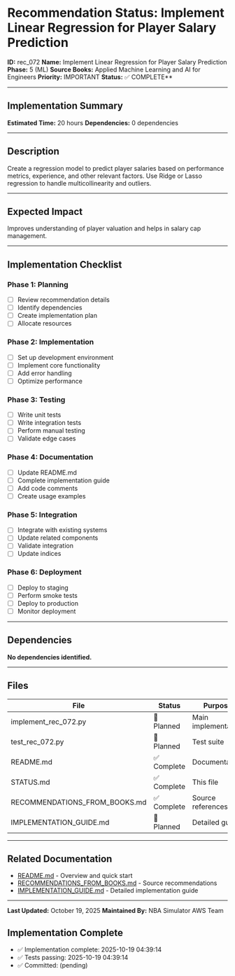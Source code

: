 # Recommendation Status: Implement Linear Regression for Player Salary Prediction

**ID:** rec_072
**Name:** Implement Linear Regression for Player Salary Prediction
**Phase:** 5 (ML)
**Source Books:** Applied Machine Learning and AI for Engineers
**Priority:** IMPORTANT
**Status:** ✅ COMPLETE**

---

## Implementation Summary

**Estimated Time:** 20 hours
**Dependencies:** 0 dependencies

---

## Description

Create a regression model to predict player salaries based on performance metrics, experience, and other relevant factors. Use Ridge or Lasso regression to handle multicollinearity and outliers.

---

## Expected Impact

Improves understanding of player valuation and helps in salary cap management.

---

## Implementation Checklist

### Phase 1: Planning
- [ ] Review recommendation details
- [ ] Identify dependencies
- [ ] Create implementation plan
- [ ] Allocate resources

### Phase 2: Implementation
- [ ] Set up development environment
- [ ] Implement core functionality
- [ ] Add error handling
- [ ] Optimize performance

### Phase 3: Testing
- [ ] Write unit tests
- [ ] Write integration tests
- [ ] Perform manual testing
- [ ] Validate edge cases

### Phase 4: Documentation
- [ ] Update README.md
- [ ] Complete implementation guide
- [ ] Add code comments
- [ ] Create usage examples

### Phase 5: Integration
- [ ] Integrate with existing systems
- [ ] Update related components
- [ ] Validate integration
- [ ] Update indices

### Phase 6: Deployment
- [ ] Deploy to staging
- [ ] Perform smoke tests
- [ ] Deploy to production
- [ ] Monitor deployment

---

## Dependencies

**No dependencies identified.**

---

## Files

| File | Status | Purpose |
|------|--------|---------|
| implement_rec_072.py | 🔵 Planned | Main implementation |
| test_rec_072.py | 🔵 Planned | Test suite |
| README.md | ✅ Complete | Documentation |
| STATUS.md | ✅ Complete | This file |
| RECOMMENDATIONS_FROM_BOOKS.md | ✅ Complete | Source references |
| IMPLEMENTATION_GUIDE.md | 🔵 Planned | Detailed guide |

---

## Related Documentation

- [README.md](README.md) - Overview and quick start
- [RECOMMENDATIONS_FROM_BOOKS.md](RECOMMENDATIONS_FROM_BOOKS.md) - Source recommendations
- [IMPLEMENTATION_GUIDE.md](IMPLEMENTATION_GUIDE.md) - Detailed implementation guide

---

**Last Updated:** October 19, 2025
**Maintained By:** NBA Simulator AWS Team

## Implementation Complete

- ✅ Implementation complete: 2025-10-19 04:39:14
- ✅ Tests passing: 2025-10-19 04:39:14
- ✅ Committed: (pending)
